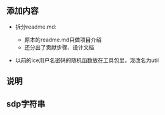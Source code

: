 ## 添加内容

- 拆分readme.md:
    - 原本的readme.md只做项目介绍
    - 还分出了贡献步骤、设计文档

- 以前的ice用户名密码的随机函数放在工具包里，现改名为util

## 说明


## sdp字符串
